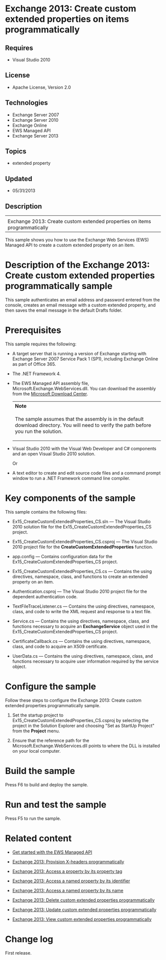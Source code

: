 # Exchange 2013: Create custom extended properties on items programmatically
## Requires
- Visual Studio 2010
## License
- Apache License, Version 2.0
## Technologies
- Exchange Server 2007
- Exchange Server 2010
- Exchange Online
- EWS Managed API
- Exchange Server 2013
## Topics
- extended property
## Updated
- 05/31/2013
## Description

<div id="header">
<table id="bottomTable" cellpadding="0" cellspacing="0">
<tbody>
<tr id="headerTableRow1">
<td align="left"><span id="runningHeaderText"></span></td>
</tr>
<tr id="headerTableRow2">
<td align="left"><span id="nsrTitle">Exchange 2013: Create custom extended properties on items programmatically</span>
</td>
</tr>
</tbody>
</table>
</div>
<div id="mainSection">
<div id="mainBody">
<p></p>
<div>
<p>This sample shows you how to use the Exchange Web Services (EWS) Managed API to create a custom extended property on an item.</p>
</div>
<h1>Description of the Exchange 2013: Create custom extended properties programmatically sample</h1>
<div id="sectionSection0" name="collapseableSection">
<p>This sample authenticates an email address and password entered from the console, creates an email message with a custom extended property, and then saves the email message in the default Drafts folder.</p>
</div>
<h1>Prerequisites</h1>
<div id="sectionSection1" name="collapseableSection">
<p>This sample requires the following:</p>
<ul>
<li>
<p>A target server that is running a version of Exchange starting with Exchange Server 2007 Service Pack 1 (SP1), including Exchange Online as part of Office 365.</p>
</li><li>
<p>The .NET Framework 4.</p>
</li><li>
<p>The EWS Managed API assembly file, Microsoft.Exchange.WebServices.dll. You can download the assembly from the
<a href="http://go.microsoft.com/fwlink/?LinkID=255472" target="_blank">Microsoft Download Center</a>.</p>
<div>
<table width="100%" cellspacing="0" cellpadding="0">
<tbody>
<tr>
<th align="left"><b>Note</b> </th>
</tr>
<tr>
<td>
<p>The sample assumes that the assembly is in the default download directory. You will need to verify the path before you run the solution.</p>
</td>
</tr>
</tbody>
</table>
</div>
</li><li>
<p>Visual Studio 2010 with the Visual Web Developer and C# components and an open Visual Studio 2010 solution.</p>
<p>Or</p>
</li><li>
<p>A text editor to create and edit source code files and a command prompt window to run a .NET Framework command line compiler.</p>
</li></ul>
</div>
<h1>Key components of the sample</h1>
<div id="sectionSection2" name="collapseableSection">
<p>This sample contains the following files:</p>
<ul>
<li>
<p>Ex15_CreateCustomExtendedProperties_CS.sln — The Visual Studio 2010 solution file for the Ex15_CreateCustomExtendedProperties_CS project.</p>
</li><li>
<p>Ex15_CreateCustomExtendedProperties_CS.csproj — The Visual Studio 2010 project file for the
<b>CreateCustomExtendedProperties</b> function.</p>
</li><li>
<p>app.config — Contains configuration data for the Ex15_CreateCustomExtendedProperties_CS project.</p>
</li><li>
<p>Ex15_CreateCustomExtendedProperties_CS.cs — Contains the using directives, namespace, class, and functions to create an extended property on an item.</p>
</li><li>
<p>Authentication.csproj — The Visual Studio 2010 project file for the dependent authentication code.</p>
</li><li>
<p>TextFileTraceListener.cs — Contains the using directives, namespace, class, and code to write the XML request and response to a text file.</p>
</li><li>
<p>Service.cs — Contains the using directives, namespace, class, and functions necessary to acquire an
<b>ExchangeService</b> object used in the Ex15_CreateCustomExtendedProperties_CS project.</p>
</li><li>
<p>CertificateCallback.cs — Contains the using directives, namespace, class, and code to acquire an X509 certificate.</p>
</li><li>
<p>UserData.cs — Contains the using directives, namespace, class, and functions necessary to acquire user information required by the service object.</p>
</li></ul>
</div>
<h1>Configure the sample</h1>
<div id="sectionSection3" name="collapseableSection">
<p>Follow these steps to configure the Exchange 2013: Create custom extended properties programmatically sample.</p>
<ol>
<li>
<p>Set the startup project to Ex15_CreateCustomExtendedProperties_CS.csproj by selecting the project in the Solution Explorer and choosing &quot;Set as StartUp Project&quot; from the
<b><span class="ui">Project</span></b> menu.</p>
</li><li>
<p>Ensure that the reference path for the Microsoft.Exchange.WebServices.dll points to where the DLL is installed on your local computer.</p>
</li></ol>
<p></p>
</div>
<h1>Build the sample</h1>
<div id="sectionSection4" name="collapseableSection">
<p>Press F6 to build and deploy the sample.</p>
</div>
<h1>Run and test the sample</h1>
<div id="sectionSection5" name="collapseableSection">
<p>Press F5 to run the sample.</p>
</div>
<h1>Related content</h1>
<div id="sectionSection6" name="collapseableSection">
<ul>
<li>
<p><a href="http://go.microsoft.com/fwlink/?LinkID=301827" target="_blank">Get started with the EWS Managed API</a>
</p>
</li><li>
<p><a href="http://code.msdn.microsoft.com/Exchange-2013-Add-and-c9b16f47" target="_blank">Exchange 2013: Provision X-headers programmatically</a>
</p>
</li><li>
<p><a href="http://code.msdn.microsoft.com/Exchange-2013-Access-a-719875ac" target="_blank">Exchange 2013: Access a property by its property tag</a>
</p>
</li><li>
<p><a href="http://code.msdn.microsoft.com/Exchange-2013-Access-a-02dbe22f" target="_blank">Exchange 2013: Access a named property by its identifier</a>
</p>
</li><li>
<p><a href="http://code.msdn.microsoft.com/Exchange-2013-Access-a-6556e183" target="_blank">Exchange 2013: Access a named property by its name</a>
</p>
</li><li>
<p><a href="http://code.msdn.microsoft.com/Exchange-2013-Delete-11e03c01" target="_blank">Exchange 2013: Delete custom extended properties programmatically</a>
</p>
</li><li>
<p><a href="http://code.msdn.microsoft.com/Exchange-2013-Update-61cc5393" target="_blank">Exchange 2013: Update custom extended properties programmatically</a>
</p>
</li><li>
<p><a href="http://code.msdn.microsoft.com/Exchange-2013-View-custom-dd7246ff" target="_blank">Exchange 2013: View custom extended properties programmatically</a>
</p>
</li></ul>
</div>
<h1>Change log</h1>
<div id="sectionSection7" name="collapseableSection">
<p>First release.</p>
</div>
</div>
</div>
